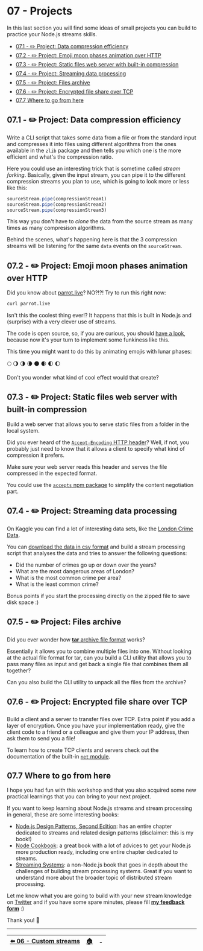 # 07 - Projects

In this last section you will find some ideas of small projects you can build to practice your Node.js streams skills.

 - [07.1 - ✏️ Project: Data compression efficiency](#071---️-project-data-compression-efficiency)
 - [07.2 - ✏️ Project: Emoji moon phases animation over HTTP](#072---️-project-emoji-moon-phases-animation-over-http)
 - [07.3 - ✏️ Project: Static files web server with built-in compression](#073---️-project-static-files-web-server-with-built-in-compression)
 - [07.4 - ✏️ Project: Streaming data processing](#074---️-project-streaming-data-processing)
 - [07.5 - ✏️ Project: Files archive](#075---️-project-files-archive)
 - [07.6 - ✏️ Project: Encrypted file share over TCP](#076---️-project-encrypted-file-share-over-tcp)
 - [07.7 Where to go from here](#077-where-to-go-from-here)


## 07.1 - ✏️ Project: Data compression efficiency

Write a CLI script that takes some data from a file or from the standard input and compresses it into files using different algorithms from the ones available in the `zlib` package and then tells you which one is the more efficient and what's the compression ratio.

Here you could use an interesting trick that is sometime called *stream forking*. Basically, given the input stream, you can pipe it to the different compression streams you plan to use, which is going to look more or less like this:

```javascript
sourceStream.pipe(compressionStream1)
sourceStream.pipe(compressionStream2)
sourceStream.pipe(compressionStream3)
```

This way you don't have to *clone* the data from the source stream as many times as many compresison algorithms.

Behind the scenes, what's happening here is that the 3 compression streams will be listening for the same `data` events on the `sourceStream`.


## 07.2 - ✏️ Project: Emoji moon phases animation over HTTP

Did you know about [parrot.live](http://parrot.live)? NO?!?! Try to run this right now:

```bash
curl parrot.live
```

Isn't this the coolest thing ever!?
It happens that this is built in Node.js and (surprise) with a very clever use of streams.

The code is open source, so, if you are curious, you should [have a look](https://github.com/hugomd/parrot.live), because now it's your turn to implement some funkiness like this.

This time you might want to do this by animating emojis with lunar phases:

🌕 🌖 🌗 🌘 🌑 🌒 🌓 🌔

Don't you wonder what kind of cool effect would that create?


## 07.3 - ✏️ Project: Static files web server with built-in compression

Build a web server that allows you to serve static files from a folder in the local system.

Did you ever heard of the [`Accept-Encoding` HTTP header](https://developer.mozilla.org/en-US/docs/Web/HTTP/Headers/Accept-Encoding)? Well, if not, you probably just need to know that it allows a client to specify what kind of compression it prefers.

Make sure your web server reads this header and serves the file compressed in the expected format.

You could use the [`accepts` npm package](https://www.npmjs.com/package/accepts) to simplify the content negotiation part.


## 07.4 - ✏️ Project: Streaming data processing

On Kaggle you can find a lot of interesting data sets, like the [London Crime Data](https://www.kaggle.com/jboysen/london-crime/).

You can [download the data in csv format](https://www.kaggle.com/jboysen/london-crime/downloads/london-crime.zip/1) and build a stream processing script that analyses the data and tries to answer the following questions:

- Did the number of crimes go up or down over the years?
- What are the most dangerous areas of London?
- What is the most common crime per area?
- What is the least common crime?

Bonus points if you start the processing directly on the zipped file to save disk space :)


## 07.5 - ✏️ Project: Files archive

Did you ever wonder how [**tar** archive file format](https://en.wikipedia.org/wiki/Tar_(computing)) works?

Essentially it allows you to combine multiple files into one. Without looking at the actual file format for tar, can you build a CLI utility that allows you to pass many files as input and get back a single file that combines them all together?

Can you also build the CLI utility to unpack all the files from the archive?


## 07.6 - ✏️ Project: Encrypted file share over TCP

Build a client and a server to transfer files over TCP. Extra point if you add a layer of encryption. Once you have your implementation ready, give the client code to a friend or a colleague and give them your IP address, then ask them to send you a file!

To learn how to create TCP clients and servers check out the documentation of the built-in [`net` module](https://nodejs.org/api/net.html#net_class_net_server).


## 07.7 Where to go from here

I hope you had fun with this workshop and that you also acquired some new practical learnings that you can bring to your next project.

If you want to keep learning about Node.js streams and stream processing in general, these are some interesting books:

 - [Node.js Design Patterns, Second Edition](http://amzn.to/2bB58Ic): has an entire chapter dedicated to streams and related design patterns (disclaimer: this is my book!)
 - [Node Cookbook](https://www.packtpub.com/web-development/node-cookbook-third-edition): a great book with a lot of advices to get your Node.js more production ready, including one entire chapter dedicated to streams.
 - [Streaming Systems](http://streamingsystems.net/): a non-Node.js book that goes in depth about the challenges of building stream processing systems. Great if you want to understand more about the broader topic of distributed stream processing.

Let me know what you are going to build with your new stream knowledge on [Twitter](https://twitter.com/loige) and if you have some spare minutes, please fill [**my feedback form**](https://loige.link/streams-workshop-feedback) :)

Thank you! 👋

---

| [⬅️ 06 - Custom streams](/06-custom-streams/README.md) | [🏠](/README.md)| - |
|:--------------|:------:|------------------------------------------------:|